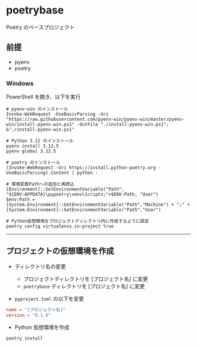 # poetrybase

Poetry のベースプロジェクト

## 前提

- pyenv
- poetry

### Windows

PowerShell を開き、以下を実行

```shell
# pyenv-win のインストール
Invoke-WebRequest -UseBasicParsing -Uri "https://raw.githubusercontent.com/pyenv-win/pyenv-win/master/pyenv-win/install-pyenv-win.ps1" -OutFile "./install-pyenv-win.ps1"; &"./install-pyenv-win.ps1"

# Python 3.12 のインストール
pyenv install 3.12.5
pyenv global 3.12.5

# poetry のインストール
(Invoke-WebRequest -Uri https://install.python-poetry.org -UseBasicParsing).Content | python -

# 環境変数Pathへの追加と再読込
[Environment]::SetEnvironmentVariable("Path", "${ENV:APPDATA}\pypoetry\venv\Scripts;"+$ENV:Path, "User")
$env:Path = [System.Environment]::GetEnvironmentVariable("Path","Machine") + ";" + [System.Environment]::GetEnvironmentVariable("Path","User")

# Python仮想環境をプロジェクトディレクトリ内に作成するように設定
poetry config virtualenvs.in-project true
```

---

## プロジェクトの仮想環境を作成

- ディレクトリ名の変更

  - プロジェクトディレクトリを [プロジェクト名] に変更
  - `poetrybase` ディレクトリを [プロジェクト名] に変更

- `pyproject.toml` の以下を変更

```toml
name = "[プロジェクト名]"
version = "0.1.0"
```

- Python 仮想環境を作成

```shell
poetry install
```
